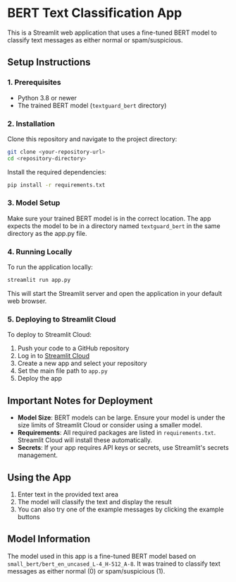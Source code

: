 # BERT Text Classification App

This is a Streamlit web application that uses a fine-tuned BERT model to classify text messages as either normal or spam/suspicious.

## Setup Instructions

### 1. Prerequisites
- Python 3.8 or newer
- The trained BERT model (`textguard_bert` directory)

### 2. Installation

Clone this repository and navigate to the project directory:

```bash
git clone <your-repository-url>
cd <repository-directory>
```

Install the required dependencies:

```bash
pip install -r requirements.txt
```

### 3. Model Setup

Make sure your trained BERT model is in the correct location. The app expects the model to be in a directory named `textguard_bert` in the same directory as the app.py file.

### 4. Running Locally

To run the application locally:

```bash
streamlit run app.py
```

This will start the Streamlit server and open the application in your default web browser.

### 5. Deploying to Streamlit Cloud

To deploy to Streamlit Cloud:

1. Push your code to a GitHub repository
2. Log in to [Streamlit Cloud](https://streamlit.io/cloud)
3. Create a new app and select your repository
4. Set the main file path to `app.py`
5. Deploy the app

## Important Notes for Deployment

- **Model Size**: BERT models can be large. Ensure your model is under the size limits of Streamlit Cloud or consider using a smaller model.
- **Requirements**: All required packages are listed in `requirements.txt`. Streamlit Cloud will install these automatically.
- **Secrets**: If your app requires API keys or secrets, use Streamlit's secrets management.

## Using the App

1. Enter text in the provided text area
2. The model will classify the text and display the result
3. You can also try one of the example messages by clicking the example buttons

## Model Information

The model used in this app is a fine-tuned BERT model based on `small_bert/bert_en_uncased_L-4_H-512_A-8`. It was trained to classify text messages as either normal (0) or spam/suspicious (1).